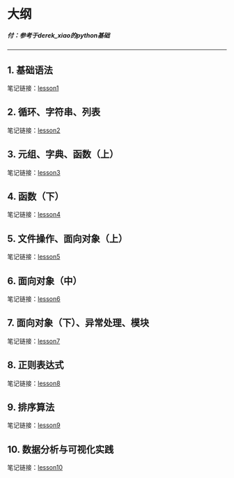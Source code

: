 # 大纲

#####  付：参考于derek_xiao的python基础
---


## 1. 基础语法

笔记链接：[lesson1](http://note.youdao.com/noteshare?id=41ea92538690fbcff0092c30cab0cdef&sub=2B13ED0750DE4764AA7C27D6C125C2A8)


## 2. 循环、字符串、列表
笔记链接：[lesson2](http://note.youdao.com/noteshare?id=fe3b6d82413675410bea1282290c000b&sub=51B280F5760444718330805BB453138B)

## 3. 元组、字典、函数（上）
笔记链接：[lesson3](http://note.youdao.com/noteshare?id=f45ea8608e35a501eb306bf91cc51757&sub=8D3AE07B4F7E4E5B9A4406DE6F63B858)

## 4. 函数（下）
笔记链接：[lesson4](http://note.youdao.com/noteshare?id=2844b0dcb5d365234e94461908339e3d&sub=FC4E6DAA06464B02AB624A2E69B9B2F2)

## 5. 文件操作、面向对象（上）
笔记链接：[lesson5](http://note.youdao.com/noteshare?id=6305de79c13852ada6dbbcb797f9fc0c&sub=E3652777CEA34F228ECF45835CC6DAE1)

## 6. 面向对象（中）
笔记链接：[lesson6](http://note.youdao.com/noteshare?id=7d680c6cf8ba8acf82c2cfca8e8f3e01&sub=43A0E392DA7C4DCD910AD10ADDC94C2D)

## 7. 面向对象（下）、异常处理、模块
笔记链接：[lesson7](http://note.youdao.com/noteshare?id=357ffee26f16ea2c689b339c04e96473&sub=5819543B285043559BEDB3E2BFC7266E)

## 8. 正则表达式
笔记链接：[lesson8](http://note.youdao.com/noteshare?id=2e9ada558be161b74f17c6586dd1a66a&sub=1E96072C759C43679D87F9137511DFC4)

## 9. 排序算法
笔记链接：[lesson9](http://note.youdao.com/noteshare?id=94f40a9af374e5fe78031221c2454d66&sub=5918C610330B4E38AA64BA2D6C833022)

## 10. 数据分析与可视化实践
笔记链接：[lesson10](http://note.youdao.com/noteshare?id=445c19c294a50da0e6a00cd115129bfc&sub=5C0886CD2E704F4BA9EAA9FF093CFB51)

